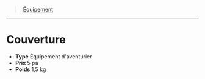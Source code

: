 ﻿---
!Equipment
Type: Équipement d'aventurier
Price: 5 pa
Weight: 1,5 kg
Id: equipment_hd.md#couverture
ParentLink: equipment_hd.md#Équipement
Name: Couverture
ParentName: Équipement
NameLevel: 1
Attributes: {}
---
> [Équipement](hd_equipment.md)

---

# Couverture

- **Type** Équipement d'aventurier
- **Prix** 5 pa
- **Poids** 1,5 kg

